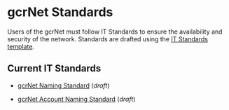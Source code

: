 # gcrNet Standards

Users of the gcrNet must follow IT Standards to ensure the availability and security of the network. Standards are drafted using the [IT Standards template](template.md).

## Current IT Standards

- [gcrNet Naming Standard](network-naming.md) (*draft*)

- [gcrNet Account Naming Standard](account-naming.md) (*draft*)
